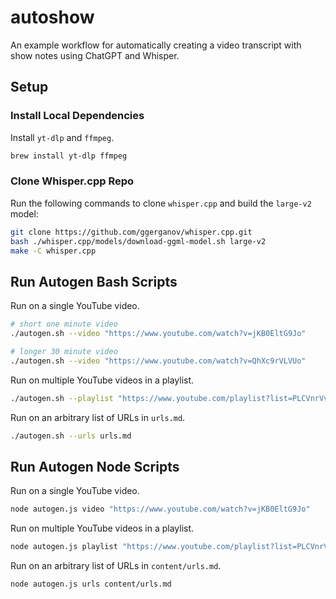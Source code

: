 # autoshow

An example workflow for automatically creating a video transcript with show notes using ChatGPT and Whisper.

## Setup

### Install Local Dependencies

Install `yt-dlp` and `ffmpeg`.

```bash
brew install yt-dlp ffmpeg
```

### Clone Whisper.cpp Repo

Run the following commands to clone `whisper.cpp` and build the `large-v2` model:

```bash
git clone https://github.com/ggerganov/whisper.cpp.git
bash ./whisper.cpp/models/download-ggml-model.sh large-v2
make -C whisper.cpp
```

## Run Autogen Bash Scripts

Run on a single YouTube video.

```bash
# short one minute video
./autogen.sh --video "https://www.youtube.com/watch?v=jKB0EltG9Jo"

# longer 30 minute video
./autogen.sh --video "https://www.youtube.com/watch?v=QhXc9rVLVUo"
```

Run on multiple YouTube videos in a playlist.

```bash
./autogen.sh --playlist "https://www.youtube.com/playlist?list=PLCVnrVv4KhXMh4DQBigyvHSRTf2CSj129"
```

Run on an arbitrary list of URLs in `urls.md`.

```bash
./autogen.sh --urls urls.md
```

## Run Autogen Node Scripts

Run on a single YouTube video.

```bash
node autogen.js video "https://www.youtube.com/watch?v=jKB0EltG9Jo"
```

Run on multiple YouTube videos in a playlist.

```bash
node autogen.js playlist "https://www.youtube.com/playlist?list=PLCVnrVv4KhXMh4DQBigyvHSRTf2CSj129"
```

Run on an arbitrary list of URLs in `content/urls.md`.

```bash
node autogen.js urls content/urls.md
```
